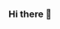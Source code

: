 ### Hi there 👋

<!--
**GRsni/GRsni** is a ✨ _special_ ✨ repository because its `README.md` (this file) appears on your GitHub profile.

[![GRsni's GitHub stats](https://github-readme-stats.vercel.app/api?username=GRsni)](https://github.com/anuraghazra/github-readme-stats)
